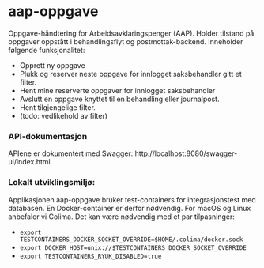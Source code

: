 # aap-oppgave

Oppgave-håndtering for Arbeidsavklaringspenger (AAP).
Holder tilstand på oppgaver oppstått i behandlingsflyt og postmottak-backend.
Inneholder følgende funksjonalitet:
* Opprett ny oppgave
* Plukk og reserver neste oppgave for innlogget saksbehandler gitt et filter.
* Hent mine reserverte oppgaver for innlogget saksbehandler
* Avslutt en oppgave knyttet til en behandling eller journalpost.
* Hent tilgjengelige filter.
* (todo: vedlikehold av filter)

### API-dokumentasjon

APIene er dokumentert med Swagger: http://localhost:8080/swagger-ui/index.html

### Lokalt utviklingsmiljø:

Applikasjonen aap-oppgave bruker test-containers for integrasjonstest med databasen.
En Docker-container er derfor nødvendig.
For macOS og Linux anbefaler vi Colima. Det kan være nødvendig med et par tilpasninger:

* `export TESTCONTAINERS_DOCKER_SOCKET_OVERRIDE=$HOME/.colima/docker.sock`
* `export DOCKER_HOST=unix://$TESTCONTAINERS_DOCKER_SOCKET_OVERRIDE`
* `export TESTCONTAINERS_RYUK_DISABLED=true`